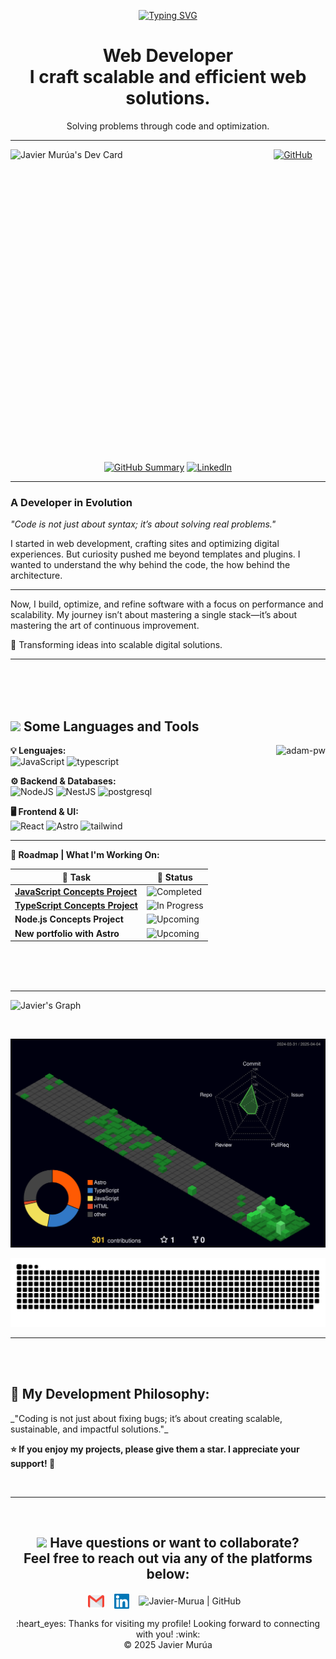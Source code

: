 <p align = "center">
<a href="https://git.io/typing-svg"><img src="https://readme-typing-svg.demolab.com/?font=Source+Code+Pro&size=75&duration=1400&pause=400&color=33FFFF&background=121212&center=true&multiline=true&width=1920&height=384&lines=Hi!+I%27m+Javier.;Enjoy+your+stay+on+my+profile;Happy+coding!" alt="Typing SVG" /></a>
</p>

<h1 align="center"><b>Web Developer</b><br> I craft scalable and efficient web solutions.</h1>

<p align="center">
  Solving problems through code and optimization.
</p>

---

<a href="https://app.daily.dev/javiermurua"><img src="https://api.daily.dev/devcards/v2/8E1YouFrZVdeLDRaQ4cTR.png?type=default&r=1w1" align="left" width="400" height="500" alt="Javier Murúa's Dev Card"/></a>
<p align="center">
	<a href="mailto:javier@muruadev.com"><img src="https://img.shields.io/badge/Gmail-D14836?style=for-the-badge&logo=gmail&logoColor=white" alt="GitHub"></a>
	<a href="https://profile-summary-for-github.herokuapp.com/user/JavierMurua"><img src="https://img.shields.io/badge/github-%23121011.svg?style=for-the-badge&logo=github&logoColor=white" alt="GitHub Summary"></a>
	<a href="https://www.linkedin.com/in/javier-murua/"><img src="https://img.shields.io/badge/linkedin-%230077B5.svg?style=for-the-badge&logo=linkedin&logoColor=white" alt="LinkedIn"></a>
	
</p>

---

<h3>A Developer in Evolution</h3>

<p><em>"Code is not just about syntax; it’s about solving real problems."</em></p>

<p>I started in web development, crafting sites and optimizing digital experiences. But curiosity pushed me beyond templates and plugins. I wanted to understand the why behind the code, the how behind the architecture.</p>

-----
<p>Now, I build, optimize, and refine software with a focus on performance and scalability. My journey isn’t about mastering a single stack—it’s about mastering the art of continuous improvement.</p>

<p>📌 Transforming ideas into scalable digital solutions.</p>

-----
<br>
<br>
<br>

## <img src="https://media2.giphy.com/media/QssGEmpkyEOhBCb7e1/giphy.gif?cid=ecf05e47a0n3gi1bfqntqmob8g9aid1oyj2wr3ds3mg700bl&rid=giphy.gif" width="50px"> Some Languages and Tools 
<p><img align="right" src="https://github.com/Adam-pw/Adam-pw/blob/main/animation_500_kxa883sd.gif" alt="adam-pw" /></p>

<!-- badges from "https://github.com/Ileriayo/markdown-badges" -->

**💡 Lenguajes:**  
<img  alt="JavaScript" src="https://img.shields.io/badge/javascript-%23323330.svg?style=for-the-badge&logo=javascript&logoColor=%23F7DF1E"/>
<img  alt="typescript" src="https://img.shields.io/badge/typescript-3178C6.svg?style=for-the-badge&logo=typescript&logoColor=white"/>

**⚙️ Backend & Databases:**  
![NodeJS](https://img.shields.io/badge/node.js-6DA55F?style=for-the-badge&logo=node.js&logoColor=white)
<img  alt="NestJS" src="https://img.shields.io/badge/NestJs-ea2845.svg?style=for-the-badge&logo=nestjs&logoColor=white" />
<img  alt="postgresql" src="https://img.shields.io/badge/postgreSQL-4169E1.svg?style=for-the-badge&logo=postgresql&logoColor=white"/>   

**🖥️ Frontend & UI:**  
![React](https://img.shields.io/badge/react-%2320232a.svg?style=for-the-badge&logo=react&logoColor=%2361DAFB)
![Astro](https://img.shields.io/badge/astro-%232C2052.svg?style=for-the-badge&logo=astro&logoColor=white)
<img  alt="tailwind" src="https://img.shields.io/badge/Tailwind_CSS-38B2AC?style=for-the-badge&logo=tailwind-css&logoColor=white"/>

---

**📍 Roadmap | What I'm Working On:**

<table>
  <thead align="center">
    <tr>
      <th>🔨 Task</th>
      <th>📌 Status</th>
    </tr>
  </thead>
  <tbody>
    <tr>
      <td><b><a href="https://github.com/JavierMurua/motivational-quotes-js-concepts" target="_blank">JavaScript Concepts Project</a></b></td>
      <td>
        <img src="https://img.shields.io/badge/%20Completed-darkgreen?style=flat-square" alt="Completed"/>
      </td>
    </tr>
    <tr>
      <td><b><a href="https://github.com/JavierMurua/tasks-app-ts-concepts" target="_blank">TypeScript Concepts Project</a></b></td>
      <td>
        <img src="https://img.shields.io/badge/%20In%20Progress-darkviolet?style=flat-square" alt="In Progress"/>
      </td>
    </tr>
    <tr>
      <td><b>Node.js Concepts Project</b></td>
      <td>
        <img src="https://img.shields.io/badge/%20Upcoming-darkred?style=flat-square" alt="Upcoming"/>
      </td>
    </tr>
    <tr>
      <td><b>New portfolio with Astro</b></td>
      <td>
        <img src="https://img.shields.io/badge/%20Upcoming-darkred?style=flat-square" alt="Upcoming"/>
      </td>
    </tr>
  </tbody>
</table>





<br>
<br>
<br>


------


![Javier's Graph](https://github-readme-activity-graph.vercel.app/graph?username=JavierMurua&custom_title=Javier%27s%20GitHub%20Activity%20Graph&bg_color=0D1117&color=7F3FBF&line=7F3FBF&point=7F3FBF&area_color=FFFFFF&title_color=FFFFFF&area=true)

<br>


![](./profile-3d-contrib/profile-night-green.svg)


<div align="center">
<picture>
  <source media="(prefers-color-scheme: dark)" srcset="https://raw.githubusercontent.com/JavierMurua/JavierMurua/output/github-snake-dark.svg" />
  <source media="(prefers-color-scheme: light)" srcset="https://raw.githubusercontent.com/JavierMurua/JavierMurua/output/github-snake.svg" />
  <img alt="github-snake" src="https://raw.githubusercontent.com/JavierMurua/JavierMurua/output/github-snake.svg" />
</picture>
</div>


---
<br>
<br>

<h2>🎯 My Development Philosophy:</h2>
<p>_"Coding is not just about fixing bugs; it’s about creating scalable, sustainable, and impactful solutions."_ </p>

<p><b>⭐ If you enjoy my projects, please give them a star. I appreciate your support! 🚀</b></p>


<br>

---

<br>

<h2 align="center"><img src='https://raw.githubusercontent.com/ShahriarShafin/ShahriarShafin/main/Assets/handshake.gif' width="80px"> Have questions or want to collaborate? <br> Feel free to reach out via any of the platforms below:</h2>


<p align="center">
  <a href="mailto:javier@muruadev.com" style="text-decoration: none;">
    <img align="center" alt="Javier-Murua | Gmail" width="26px" src="https://github.com/SatYu26/SatYu26/blob/master/Assets/Gmail.svg" />
  </a> &nbsp;&nbsp;
  
  <a href="https://www.linkedin.com/in/javier-murua/" target="_blank" style="text-decoration: none;">
    <img align="center" alt="Javier-Murua | Linkedin" width="24px" src="https://github.com/SatYu26/SatYu26/blob/master/Assets/Linkedin.svg" />
  </a> &nbsp;&nbsp;

  
  <a href="https://profile-summary-for-github.herokuapp.com/user/JavierMurua" target="_blank" style="text-decoration: none;">
    <img align="center" alt="Javier-Murua | GitHub" width="26px" src="https://upload.wikimedia.org/wikipedia/commons/thumb/a/ae/Github-desktop-logo-symbol.svg/1024px-Github-desktop-logo-symbol.svg.png" />
  </a> &nbsp;&nbsp;
<p> 

<div align="center">
  :heart_eyes: Thanks for visiting my profile! Looking forward to connecting with you! :wink: <br/>
  &copy; 2025 Javier Murúa
</div>


